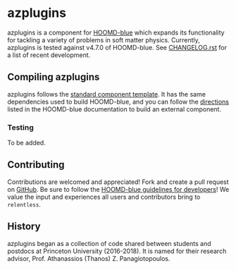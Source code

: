 # azplugins

azplugins is a component for [HOOMD-blue][1] which expands its functionality for
tackling a variety of problems in soft matter physics. Currently, azplugins is
tested against v4.7.0 of HOOMD-blue. See [CHANGELOG.rst](CHANGELOG.rst) for a
list of recent development.

## Compiling azplugins

azplugins follows the [standard component template][2]. It has the same
dependencies used to build HOOMD-blue, and you can follow the [directions][3]
listed in the HOOMD-blue documentation to build an external component.

### Testing

To be added.

## Contributing

Contributions are welcomed and appreciated! Fork and create a pull request on
[GitHub][4]. Be sure to follow the [HOOMD-blue guidelines for developers][5]! We
value the input and experiences all users and contributors bring to
`relentless`.

## History

azplugins began as a collection of code shared between students and postdocs at
Princeton University (2016-2018). It is named for their research advisor, Prof.
Athanassios (Thanos) Z. Panagiotopoulos.

[1]: http://glotzerlab.engin.umich.edu/hoomd-blue
[2]: https://hoomd-blue.readthedocs.io/en/latest/components.html
[3]: https://hoomd-blue.readthedocs.io/en/latest/components.html
[4]: https://github.com/mphowardlab/azplugins
[5]: https://hoomd-blue.readthedocs.io/en/latest/developers.html
